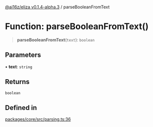 [@ai16z/eliza v0.1.4-alpha.3](../index.md) / parseBooleanFromText

# Function: parseBooleanFromText()

> **parseBooleanFromText**(`text`): `boolean`

## Parameters

• **text**: `string`

## Returns

`boolean`

## Defined in

[packages/core/src/parsing.ts:36](https://github.com/NeelClaudel/shibo-eliza1.5/blob/main/packages/core/src/parsing.ts#L36)
